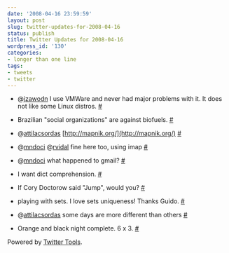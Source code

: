 ```yaml
---
date: '2008-04-16 23:59:59'
layout: post
slug: twitter-updates-for-2008-04-16
status: publish
title: Twitter Updates for 2008-04-16
wordpress_id: '130'
categories:
- longer than one line
tags:
- tweets
- twitter
---
```



	
  * @[jzawodn](http://twitter.com/jzawodn) I use VMWare and never had major problems with it. It does not like some Linux distros. [#](http://twitter.com/nuin/statuses/790666849)

	
  * Brazilian "social organizations" are against biofuels. [#](http://twitter.com/nuin/statuses/790666173)

	
  * @[attilacsordas](http://twitter.com/attilacsordas) [http://mapnik.org/](http://mapnik.org/) [#](http://twitter.com/nuin/statuses/790593732)

	
  * @[mndoci](http://twitter.com/mndoci) @[rvidal](http://twitter.com/rvidal) fine here too, using imap [#](http://twitter.com/nuin/statuses/790592052)

	
  * @[mndoci](http://twitter.com/mndoci) what happened to gmail? [#](http://twitter.com/nuin/statuses/790584203)

	
  * I want dict comprehension. [#](http://twitter.com/nuin/statuses/790535316)

	
  * If Cory Doctorow said "Jump", would you? [#](http://twitter.com/nuin/statuses/790409271)

	
  * playing with sets. I love sets uniqueness! Thanks Guido. [#](http://twitter.com/nuin/statuses/790358097)

	
  * @[attilacsordas](http://twitter.com/attilacsordas) some days are more different than others [#](http://twitter.com/nuin/statuses/790299294)

	
  * Orange and black night complete. 6 x 3. [#](http://twitter.com/nuin/statuses/789966847)




Powered by [Twitter Tools](http://alexking.org/projects/wordpress).
